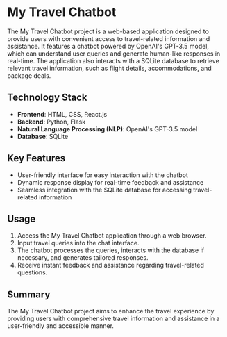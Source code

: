 # My Travel Chatbot

The My Travel Chatbot project is a web-based application designed to provide users with convenient access to travel-related information and assistance. It features a chatbot powered by OpenAI's GPT-3.5 model, which can understand user queries and generate human-like responses in real-time. The application also interacts with a SQLite database to retrieve relevant travel information, such as flight details, accommodations, and package deals.

## Technology Stack

- **Frontend**: HTML, CSS, React.js
- **Backend**: Python, Flask
- **Natural Language Processing (NLP)**: OpenAI's GPT-3.5 model
- **Database**: SQLite

## Key Features

- User-friendly interface for easy interaction with the chatbot
- Dynamic response display for real-time feedback and assistance
- Seamless integration with the SQLite database for accessing travel-related information

## Usage

1. Access the My Travel Chatbot application through a web browser.
2. Input travel queries into the chat interface.
3. The chatbot processes the queries, interacts with the database if necessary, and generates tailored responses.
4. Receive instant feedback and assistance regarding travel-related questions.

## Summary

The My Travel Chatbot project aims to enhance the travel experience by providing users with comprehensive travel information and assistance in a user-friendly and accessible manner.
